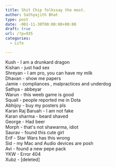 ```yaml
---
title: Shit Chip folkssay the most.
author: Sathyajith Bhat
type: post
date: -001-11-30T00:00:00+00:00
draft: true
url: /?p=935
categories:
  - Life

---
```

Kush - I am a drunkard dragon  
Kishan - just had sex  
Shreyan - I am pro, you can have my milk  
Dhavan - show me papers  
Jamie - compliances , malpractices and underdog  
Sathya - abbeyar  
Warun - this weeb game is good  
Squall - people reported me in Dota  
Abhijoy - buy my posters pls  
Karan Raj Baruah - I am not fake  
Karan sharma - beard shaved  
George - Had beer  
Morph - that's not shawarma, idiot  
Saurav - found this cute girl  
Erif - Star Wars has this wrong  
Sid - my Mac and Audio devices are posh  
Avi - found a new pepe pack  
YKW - Error 404  
Xubz - [deleted]